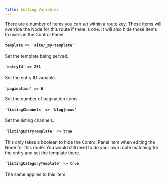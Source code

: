 ```yaml
---
Title: Setting Variables
---
```


There are a number of items you can set within a route key. These items will override the Node for this route if there is one. It will also hide those items to users in the Control Panel.

#### `template => 'site/_my-template'`

Set the template being served.

#### `'entryId' => 231`

Set the entry ID variable.

#### `'pagination' => 6`

Set the number of pagination items.

#### `'listingChannels' => 'blog|news'`

Set the listing channels.

#### `'listingEntryTemplate' => true`

This only takes a boolean to hide the Control Panel item when editing the Node for this route. You would still need to do your own route matching for the entry and set the template there.

#### `'listingCategoryTemplate' => true`

The same applies to this item.
